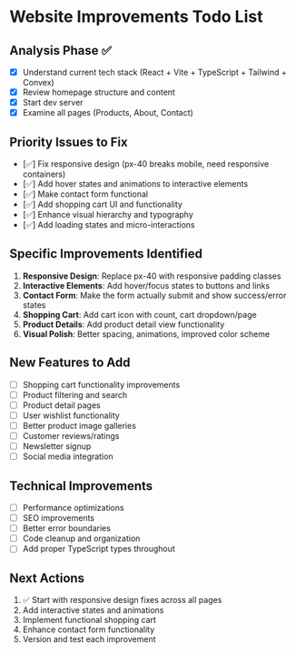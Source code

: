 # Website Improvements Todo List

## Analysis Phase ✅
- [x] Understand current tech stack (React + Vite + TypeScript + Tailwind + Convex)
- [x] Review homepage structure and content
- [x] Start dev server
- [x] Examine all pages (Products, About, Contact)

## Priority Issues to Fix
- [✅] Fix responsive design (px-40 breaks mobile, need responsive containers)
- [✅] Add hover states and animations to interactive elements
- [✅] Make contact form functional
- [✅] Add shopping cart UI and functionality
- [✅] Enhance visual hierarchy and typography
- [✅] Add loading states and micro-interactions

## Specific Improvements Identified
1. **Responsive Design**: Replace px-40 with responsive padding classes
2. **Interactive Elements**: Add hover/focus states to buttons and links
3. **Contact Form**: Make the form actually submit and show success/error states
4. **Shopping Cart**: Add cart icon with count, cart dropdown/page
5. **Product Details**: Add product detail view functionality
6. **Visual Polish**: Better spacing, animations, improved color scheme

## New Features to Add
- [ ] Shopping cart functionality improvements
- [ ] Product filtering and search
- [ ] Product detail pages
- [ ] User wishlist functionality
- [ ] Better product image galleries
- [ ] Customer reviews/ratings
- [ ] Newsletter signup
- [ ] Social media integration

## Technical Improvements
- [ ] Performance optimizations
- [ ] SEO improvements
- [ ] Better error boundaries
- [ ] Code cleanup and organization
- [ ] Add proper TypeScript types throughout

## Next Actions
1. ✅ Start with responsive design fixes across all pages
2. Add interactive states and animations
3. Implement functional shopping cart
4. Enhance contact form functionality
5. Version and test each improvement
